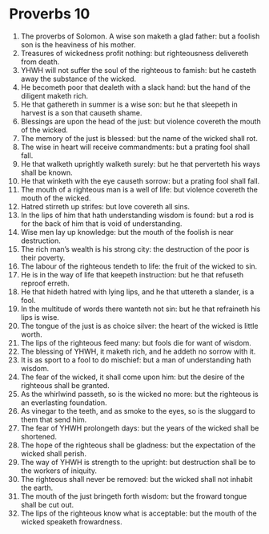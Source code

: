 ﻿# Proverbs 10
1. The proverbs of Solomon. A wise son maketh a glad father: but a foolish son is the heaviness of his mother. 
2. Treasures of wickedness profit nothing: but righteousness delivereth from death. 
3. YHWH will not suffer the soul of the righteous to famish: but he casteth away the substance of the wicked. 
4. He becometh poor that dealeth with a slack hand: but the hand of the diligent maketh rich. 
5. He that gathereth in summer is a wise son: but he that sleepeth in harvest is a son that causeth shame. 
6. Blessings are upon the head of the just: but violence covereth the mouth of the wicked. 
7. The memory of the just is blessed: but the name of the wicked shall rot. 
8. The wise in heart will receive commandments: but a prating fool shall fall. 
9. He that walketh uprightly walketh surely: but he that perverteth his ways shall be known. 
10. He that winketh with the eye causeth sorrow: but a prating fool shall fall. 
11. The mouth of a righteous man is a well of life: but violence covereth the mouth of the wicked. 
12. Hatred stirreth up strifes: but love covereth all sins. 
13. In the lips of him that hath understanding wisdom is found: but a rod is for the back of him that is void of understanding. 
14. Wise men lay up knowledge: but the mouth of the foolish is near destruction. 
15. The rich man’s wealth is his strong city: the destruction of the poor is their poverty. 
16. The labour of the righteous tendeth to life: the fruit of the wicked to sin. 
17. He is in the way of life that keepeth instruction: but he that refuseth reproof erreth. 
18. He that hideth hatred with lying lips, and he that uttereth a slander, is a fool. 
19. In the multitude of words there wanteth not sin: but he that refraineth his lips is wise. 
20. The tongue of the just is as choice silver: the heart of the wicked is little worth. 
21. The lips of the righteous feed many: but fools die for want of wisdom. 
22. The blessing of YHWH, it maketh rich, and he addeth no sorrow with it. 
23. It is as sport to a fool to do mischief: but a man of understanding hath wisdom. 
24. The fear of the wicked, it shall come upon him: but the desire of the righteous shall be granted. 
25. As the whirlwind passeth, so is the wicked no more: but the righteous is an everlasting foundation. 
26. As vinegar to the teeth, and as smoke to the eyes, so is the sluggard to them that send him. 
27. The fear of YHWH prolongeth days: but the years of the wicked shall be shortened. 
28. The hope of the righteous shall be gladness: but the expectation of the wicked shall perish. 
29. The way of YHWH is strength to the upright: but destruction shall be to the workers of iniquity. 
30. The righteous shall never be removed: but the wicked shall not inhabit the earth. 
31. The mouth of the just bringeth forth wisdom: but the froward tongue shall be cut out. 
32. The lips of the righteous know what is acceptable: but the mouth of the wicked speaketh frowardness. 
